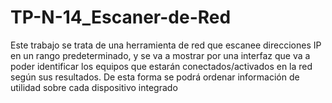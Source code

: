 # TP-N-14_Escaner-de-Red
Este trabajo se trata de una herramienta de red que escanee direcciones IP en un rango predeterminado, y se va a mostrar por una interfaz que va a poder identificar los equipos que estarán conectados/activados en la red según sus resultados. De esta forma se podrá ordenar información de utilidad sobre cada dispositivo integrado
